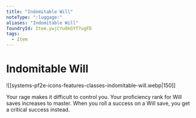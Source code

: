 ```yaml
---
title: "Indomitable Will"
noteType: ":luggage:"
aliases: "Indomitable Will"
foundryId: Item.ywjCYu8kGYf7ugFD
tags:
  - Item
---
```


# Indomitable Will
![[systems-pf2e-icons-features-classes-indomitable-will.webp|150]]

Your rage makes it difficult to control you. Your proficiency rank for Will saves increases to master. When you roll a success on a Will save, you get a critical success instead.
